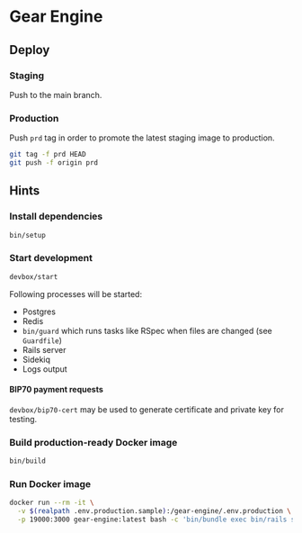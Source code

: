# Gear Engine

## Deploy

### Staging

Push to the main branch.

### Production

Push `prd` tag in order to promote the latest staging image to production.

```bash
git tag -f prd HEAD
git push -f origin prd
```

## Hints

### Install dependencies

```bash
bin/setup
```

### Start development

```bash
devbox/start
```

Following processes will be started:
* Postgres
* Redis
* `bin/guard` which runs tasks like RSpec when files are changed (see `Guardfile`)
* Rails server
* Sidekiq
* Logs output

#### BIP70 payment requests

`devbox/bip70-cert` may be used to generate certificate and private key for testing. 

### Build production-ready Docker image

```bash
bin/build
```

### Run Docker image

```bash
docker run --rm -it \
  -v $(realpath .env.production.sample):/gear-engine/.env.production \
  -p 19000:3000 gear-engine:latest bash -c 'bin/bundle exec bin/rails s'
```
